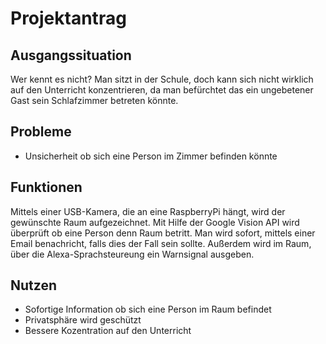 
# Projektantrag

## Ausgangssituation

Wer kennt es nicht? Man sitzt in der Schule, doch kann sich nicht wirklich auf den Unterricht konzentrieren, da man befürchtet das
ein ungebetener Gast sein Schlafzimmer betreten könnte.

## Probleme

* Unsicherheit ob sich eine Person im Zimmer befinden könnte

## Funktionen

Mittels einer USB-Kamera, die an eine RaspberryPi hängt, wird der gewünschte Raum aufgezeichnet. Mit Hilfe der Google Vision API wird überprüft ob eine Person denn Raum betritt.
Man wird sofort, mittels einer Email benachricht, falls dies der Fall sein sollte. Außerdem wird im Raum, über die Alexa-Sprachsteureung ein Warnsignal ausgeben.

## Nutzen

* Sofortige Information ob sich eine Person im Raum befindet
* Privatsphäre wird geschützt
* Bessere Kozentration auf den Unterricht


